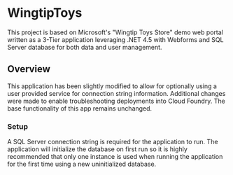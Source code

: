 # WingtipToys
This project is based on Microsoft's "Wingtip Toys Store" demo web portal written as a 3-Tier application leveraging .NET 4.5 with Webforms and SQL Server database for both data and user management. 

## Overview
This application has been slightly modified to allow for optionally using a user provided service for connection string information. Additional changes were made to enable troubleshooting deployments into Cloud Foundry. The base functionality of this app remains unchanged.

### Setup
A SQL Server connection string is required for the application to run. The application will initialize the database on first run so it is highly recommended that only one instance is used when running the application for the first time using a new uninitialized database.
